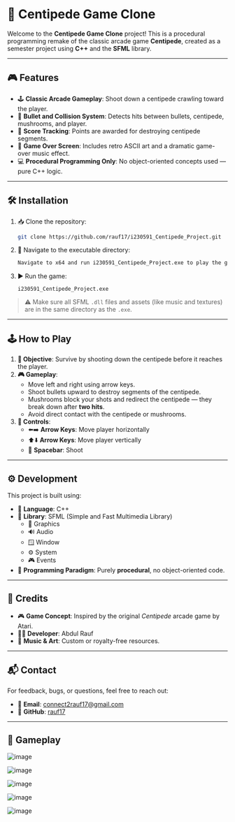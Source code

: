 # 🐛 Centipede Game Clone

Welcome to the **Centipede Game Clone** project! This is a procedural programming remake of the classic arcade game **Centipede**, created as a semester project using **C++** and the **SFML** library.

---

## 🎮 Features

- 🕹️ **Classic Arcade Gameplay**: Shoot down a centipede crawling toward the player.
- 🎯 **Bullet and Collision System**: Detects hits between bullets, centipede, mushrooms, and player.
- 🧮 **Score Tracking**: Points are awarded for destroying centipede segments.
- 🎵 **Game Over Screen**: Includes retro ASCII art and a dramatic game-over music effect.
- 💻 **Procedural Programming Only**: No object-oriented concepts used — pure C++ logic.

---

## 🛠️ Installation

1. 📥 Clone the repository:
   ```bash
   git clone https://github.com/rauf17/i230591_Centipede_Project.git
   ```

2. 📂 Navigate to the executable directory:
   ```bash
   Navigate to x64 and run i230591_Centipede_Project.exe to play the game!
   ```

3. ▶️ Run the game:
   ```
   i230591_Centipede_Project.exe
   ```

> ⚠️ Make sure all SFML `.dll` files and assets (like music and textures) are in the same directory as the `.exe`.

---

## 🕹️ How to Play

1. **🎯 Objective**: Survive by shooting down the centipede before it reaches the player.
2. **🎮 Gameplay**:
   - Move left and right using arrow keys.
   - Shoot bullets upward to destroy segments of the centipede.
   - Mushrooms block your shots and redirect the centipede — they break down after **two hits**.
   - Avoid direct contact with the centipede or mushrooms.
3. **🧠 Controls**:
   - ⬅️➡️ **Arrow Keys**: Move player horizontally  
   - ⬆️⬇️ **Arrow Keys**: Move player vertically  
   - 🔫 **Spacebar**: Shoot

---

## ⚙️ Development

This project is built using:

- 💬 **Language**: C++
- 🧰 **Library**: SFML (Simple and Fast Multimedia Library)
  - 🎨 Graphics
  - 🔊 Audio
  - 🪟 Window
  - ⚙️ System
  - 🎮 Events
- 🧱 **Programming Paradigm**: Purely **procedural**, no object-oriented code.

---

## 👥 Credits

- 🎮 **Game Concept**: Inspired by the original *Centipede* arcade game by Atari.
- 👨‍💻 **Developer**: Abdul Rauf  
- 🎼 **Music & Art**: Custom or royalty-free resources.

---

## 📬 Contact

For feedback, bugs, or questions, feel free to reach out:

- 📧 **Email**: connect2rauf17@gmail.com  
- 🐙 **GitHub**: [rauf17](https://github.com/rauf17)

---

## 📸 Gameplay

![image](https://github.com/user-attachments/assets/a2f7d929-4a92-4a4e-8463-e4c53d64a9cc)

![image](https://github.com/user-attachments/assets/2af39d05-0a20-4a29-8a28-c216d5784d68)

![image](https://github.com/user-attachments/assets/da307c4c-615a-4034-8995-acd4bd25cb93)

![image](https://github.com/user-attachments/assets/38b5811f-0172-4eb4-b080-586650259a21)

![image](https://github.com/user-attachments/assets/2c4b76cb-6692-4872-bf71-fa6471929da4)
